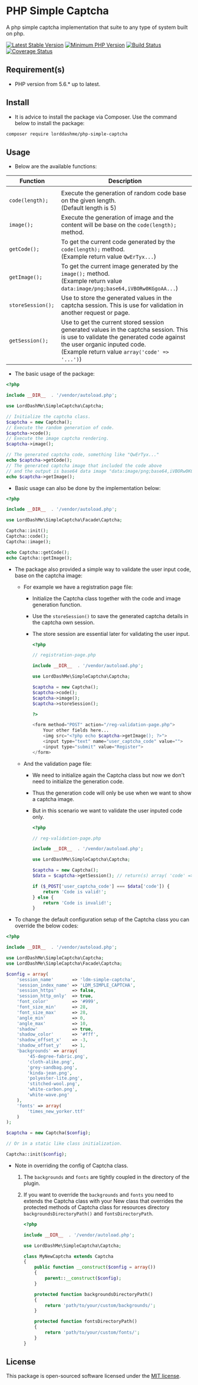 # PHP Simple Captcha 

A php simple captcha implementation that suite to any type of system built on php.

[![Latest Stable Version](https://img.shields.io/packagist/v/lorddashme/php-simple-captcha.svg?style=flat-square)](https://packagist.org/packages/lorddashme/php-simple-captcha) [![Minimum PHP Version](https://img.shields.io/badge/php-%3E%3D%205.6-8892BF.svg?style=flat-square)](https://php.net/) [![Build Status](https://img.shields.io/travis/LordDashMe/php-simple-captcha/master.svg?style=flat-square)](https://travis-ci.org/LordDashMe/php-simple-captcha) [![Coverage Status](https://img.shields.io/coveralls/LordDashMe/php-simple-captcha/master.svg?style=flat-square)](https://coveralls.io/github/LordDashMe/php-simple-captcha?branch=master)

## Requirement(s)

- PHP version from 5.6.* up to latest.

## Install

- It is advice to install the package via Composer. Use the command below to install the package:

```txt
composer require lorddashme/php-simple-captcha
```

## Usage

- Below are the available functions:

| Function | Description |
| -------- | ----------- |
| <img width=200/>  |<img width=200/> |
| ```code(length);``` | Execute the generation of random code base on the given length. <br> (Default length is 5) |
| ```image();``` | Execute the generation of image and the content will be base on the ```code(length);``` method. |
| ```getCode();``` | To get the current code generated by the ```code(length);``` method. <br> (Example return value ```QwErTyx...```) |
| ```getImage();``` | To get the current image generated by the ```image();``` method. <br> (Example return value ```data:image/png;base64,iVBORw0KGgoAA...```) |
| ```storeSession();``` | Use to store the generated values in the captcha session. This is use for validation in another request or page. |
| ```getSession();``` | Use to get the current stored session generated values in the captcha session. This is use to validate the generated code against the user organic inputed code. <br> (Example return value ```array('code' => '...')```) |

- The basic usage of the package:

```php
<?php

include __DIR__  . '/vendor/autoload.php';

use LordDashMe\SimpleCaptcha\Captcha;

// Initialize the captcha class.
$captcha = new Captcha();
// Execute the random generation of code.
$captcha->code();
// Execute the image captcha rendering.
$captcha->image();

// The generated captcha code, something like "QwErTyx..."
echo $captcha->getCode(); 
// The generated captcha image that included the code above  
// and the output is base64 data image "data:image/png;base64,iVBORw0KGgoAA..."
echo $captcha->getImage(); 
```

- Basic usage can also be done by the implementation below:
```php
<?php

include __DIR__  . '/vendor/autoload.php';

use LordDashMe\SimpleCaptcha\Facade\Captcha;

Captcha::init();
Captcha::code();
Captcha::image();

echo Captcha::getCode();
echo Captcha::getImage();
```

- The package also provided a simple way to validate the user input code, base on the captcha image:
  
    - For example we have a registration page file:
    
        - Initialize the Captcha class together with the code and image generation function.
        
        - Use the ```storeSession()``` to save the generated captcha details in the captcha own session.
        
        - The store session are essential later for validating the user input.
    
            ```php
            <?php
            
            // registration-page.php

            include __DIR__  . '/vendor/autoload.php';

            use LordDashMe\SimpleCaptcha\Captcha;

            $captcha = new Captcha();
            $captcha->code();
            $captcha->image();
            $captcha->storeSession();
            
            ?>
            
            <form method="POST" action="/reg-validation-page.php">
                Your other fields here...
                <img src="<?php echo $captcha->getImage(); ?>">
                <input type="text" name="user_captcha_code" value="">
                <input type="submit" value="Register">
            </form>
            ```
    - And the validation page file:
  
        - We need to initialize again the Captcha class but now we don't need to initialize the generation code.
        
        - Thus the generation code will only be use when we want to show a captcha image.
        
        - But in this scenario we want to validate the user inputed code only.
    
            ```php
            <?php 
            
            // reg-validation-page.php
            
            include __DIR__  . '/vendor/autoload.php';

            use LordDashMe\SimpleCaptcha\Captcha;

            $captcha = new Captcha();
            $data = $captcha->getSession(); // return(s) array( 'code' => 'QwErTyx...' )
            
            if ($_POST['user_captcha_code'] === $data['code']) {
                return 'Code is valid!';
            } else {
                return 'Code is invalid!';
            }
            ```

- To change the default configuration setup of the Captcha class you can override the below codes:

```php
<?php

include __DIR__  . '/vendor/autoload.php';

use LordDashMe\SimpleCaptcha\Captcha;
use LordDashMe\SimpleCaptcha\Facade\Captcha;

$config = array(
    'session_name'       => 'ldm-simple-captcha',
    'session_index_name' => 'LDM_SIMPLE_CAPTCHA',
    'session_https'      => false,
    'session_http_only'  => true,
    'font_color'         => '#999',
    'font_size_min'      => 28,
    'font_size_max'      => 28,
    'angle_min'          => 0,
    'angle_max'          => 10,
    'shadow'             => true,
    'shadow_color'       => '#fff',
    'shadow_offset_x'    => -3,
    'shadow_offset_y'    => 1,
    'backgrounds' => array(
        '45-degree-fabric.png',
        'cloth-alike.png',
        'grey-sandbag.png',
        'kinda-jean.png',
        'polyester-lite.png',
        'stitched-wool.png',
        'white-carbon.png',
        'white-wave.png'
    ),
    'fonts' => array(
        'times_new_yorker.ttf'
    )
);

$captcha = new Captcha($config);

// Or in a static like class initialization.

Captcha::init($config);
``` 

- Note in overriding the config of Captcha class.

  1. The ```backgrounds``` and ```fonts``` are tightly coupled in the directory of the plugin.
  
  2. If you want to override the ```backgrounds``` and ```fonts``` you need to extends the Captcha class with your New class that overrides the protected methods of Captcha class for resources directory ```backgroundsDirectoryPath()``` and ```fontsDirectoryPath```.
        
        ```php
        <?php

        include __DIR__  . '/vendor/autoload.php';

        use LordDashMe\SimpleCaptcha\Captcha;

        class MyNewCaptcha extends Captcha
        {
            public function __construct($config = array())
            {
                parent::__construct($config);
            }

            protected function backgroundsDirectoryPath()
            {
                return 'path/to/your/custom/backgrounds/';
            }

            protected function fontsDirectoryPath()
            {
                return 'path/to/your/custom/fonts/'; 
            }
        }
        ```

## License

This package is open-sourced software licensed under the [MIT license](https://opensource.org/licenses/MIT).
